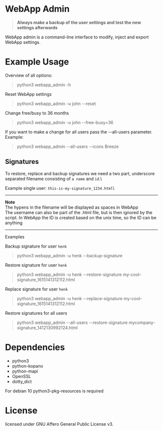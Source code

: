 # WebApp Admin

>**Always make a backup of the user settings and test the new settings afterwards**

WebApp admin is a command-line interface to modify, inject and export WebApp settings.

# Example Usage

Overview of all options:
> python3 webapp_admin -h

Reset WebApp settings
> python3 webapp_admin -u john --reset

Change free/busy to 36 months
> python3 webapp_admin -u john --free-busy=36

If you want to make a change for all users pass the --all-users parameter. Example:
> python3 webapp_admin --all-users --icons Breeze

## Signatures

To restore, replace and backup signatures we need a two part, underscore separated filename consisting of `a name` and `id`.\

Example single user: `this-is-my-signature_1234.html`\

---
**Note**\
The hypens in the filename will be displayed as spaces in WebApp\
The username can also be part of the .html file, but is then ignored by the script.
In WebApp the ID is created based on the unix time, so the ID can be anything

---

Examples

Backup signature for user `henk`
> python3 webapp_admin -u henk --backup-signature

Restore signature for user `henk`
> python3 webapp_admin -u henk --restore-signature my-cool-signature_1615141312112.html

Replace signature for user `henk`
> python3 webapp_admin -u henk --replace-signature my-cool-signature_1615141312112.html

Restore signatures for all users
> python3 webapp_admin --all-users --restore-signature mycompany-signature_1412130992124.html


# Dependencies

- python3
- python-kopano
- python-mapi
- OpenSSL
- dotty_dict

For debian 10 python3-pkg-resources is required

# License

licensed under GNU Affero General Public License v3.
